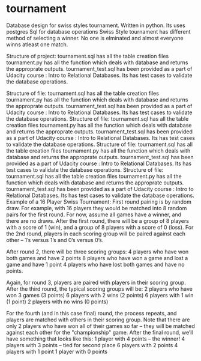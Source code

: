 # tournament
Database design for swiss styles tournament. Written in python. Its uses postgres Sql for database operations
Swiss Style tournament has different method of selecting a winner. No one is elminated and almost everyone winns atleast one match.

Structure of project:
    tournament.sql has all the table creation files
    tournament.py has all the function which deals with database and returns the approprate outputs. 
    tournament_test.sql has been provided as a part of Udacity course : Intro to Relational Databases. Its has test cases to     	 validate the database operations.

Structure of file:
tournament.sql has all the table creation files
tournament.py has all the function which deals with database and returns the approprate outputs.
tournament_test.sql has been provided as a part of Udacity course : Intro to Relational Databases. Its has test cases to validate 
the database operations.
Structure of file:
tournament.sql has all the table creation files
tournament.py has all the function which deals with database and returns the approprate outputs.
tournament_test.sql has been provided as a part of Udacity course : Intro to Relational Databases. Its has test cases to validate 
the database operations.
Structure of file:
tournament.sql has all the table creation files
tournament.py has all the function which deals with database and returns the approprate outputs.
tournament_test.sql has been provided as a part of Udacity course : Intro to Relational Databases. Its has test cases to validate 
the database operations.
Structure of file:
tournament.sql has all the table creation files
tournament.py has all the function which deals with database and returns the approprate outputs.
tournament_test.sql has been provided as a part of Udacity course : Intro to Relational Databases. Its has test cases to validate 
the database operations.
Example of a 16 Player Swiss Tournament:
First round pairing is by random draw. For example, with 16 players they would be matched into 8 random pairs for the first round. 
For now, assume all games have a winner, and there are no draws.
After the first round, 
there will be a group of 8 players with a score of 1 (win), 
and a group of 8 players with a score of 0 (loss). 
For the 2nd round, players in each scoring group will be paired against each other – 1’s versus 1’s and 0’s versus 0’s.

After round 2, there will be three scoring groups:
4 players who have won both games and have 2 points
8 players who have won a game and lost a game and have 1 point
4 players who have lost both games and have no points.

Again, for round 3, players are paired with players in their scoring group. After the third round, 
the typical scoring groups will be:
2 players who have won 3 games (3 points)
6 players with 2 wins (2 points)
6 players with 1 win (1 point)
2 players with no wins (0 points)

For the fourth (and in this case final) round, the process repeats, and players are matched with others in their scoring group. 
Note that there are only 2 players who have won all of their games so far – 
they will be matched against each other for the "championship" game.
After the final round, we’ll have something that looks like this:
1 player with 4 points – the winner!
4 players with 3 points – tied for second place
6 players with 2 points
4 players with 1 point
1 player with 0 points 


